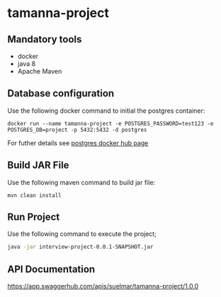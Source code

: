 # tamanna-project

## Mandatory tools
* docker
* java 8
* Apache Maven

## Database configuration

Use the following docker command to initial the postgres container:

```docker
docker run --name tamanna-project -e POSTGRES_PASSWORD=test123 -e POSTGRES_DB=project -p 5432:5432 -d postgres
```

For futher details see [postgres docker hub page](https://hub.docker.com/_/postgres)

## Build JAR File

Use the following maven command to build jar file:
```maven
mvn clean install
```

## Run Project

Use the following command to execute the project;

```bash
java -jar interview-project-0.0.1-SNAPSHOT.jar
```

## API Documentation

https://app.swaggerhub.com/apis/suelmar/tamanna-project/1.0.0
